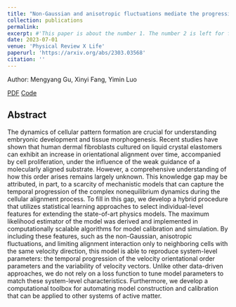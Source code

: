 ```yaml
---
title: "Non-Gaussian and anisotropic fluctuations mediate the progression of global cellular order: a data-driven study"
collection: publications
permalink: 
excerpt: #'This paper is about the number 1. The number 2 is left for future work.'
date: 2023-07-01
venue: 'Physical Review X Life'
paperurl: 'https://arxiv.org/abs/2303.03568'
citation: ''
---
```


Author: Mengyang Gu, Xinyi Fang, Yimin Luo





[PDF](https://arxiv.org/abs/2303.03568)
[Code](https://arxiv.org/abs/2303.03568)


## Abstract
The dynamics of cellular pattern formation are crucial for understanding embryonic development and tissue morphogenesis. Recent studies have shown that human dermal fibroblasts cultured on liquid crystal elastomers can exhibit an increase in orientational alignment over time, accompanied by cell proliferation, under the influence of the weak guidance of a molecularly aligned substrate. However, a comprehensive understanding of how this order arises remains largely unknown. This knowledge gap may be attributed, in part, to a scarcity of mechanistic models that can capture the temporal progression of the complex nonequilibrium dynamics during the cellular alignment process. To fill in this gap, we develop a hybrid procedure that utilizes statistical learning approaches to select individual-level features for extending the state-of-art physics models. The maximum likelihood estimator of the model was derived and implemented in computationally scalable algorithms for model calibration and simulation. By including these features, such as the non-Gaussian, anisotropic fluctuations, and limiting alignment interaction only to neighboring cells with the same velocity direction, this model is able to reproduce system-level parameters: the temporal progression of the velocity orientational order parameters and the variability of velocity vectors. Unlike other data-driven approaches, we do not rely on a loss function to tune model parameters to match these system-level characteristics. Furthermore, we develop a computational toolbox for automating model construction and calibration that can be applied to other systems of active matter.
